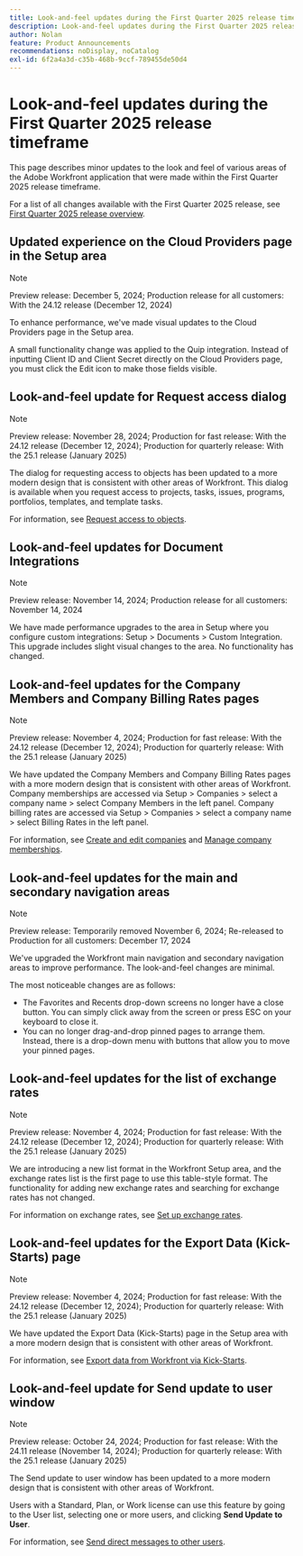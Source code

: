 ```yaml
---
title: Look-and-feel updates during the First Quarter 2025 release time frame
description: Look-and-feel updates during the First Quarter 2025 release time frame
author: Nolan
feature: Product Announcements
recommendations: noDisplay, noCatalog
exl-id: 6f2a4a3d-c35b-468b-9ccf-789455de50d4
---
```

# Look-and-feel updates during the First Quarter 2025 release timeframe

This page describes minor updates to the look and feel of various areas of the Adobe Workfront application that were made within the First Quarter 2025 release timeframe.

For a list of all changes available with the First Quarter 2025 release, see [First Quarter 2025 release overview](/help/quicksilver/product-announcements/product-releases/25-q1-release-activity/25-q1-release-overview.md).

## Updated experience on the Cloud Providers page in the Setup area

>[!NOTE]
>
>Preview release: December 5, 2024; Production release for all customers: With the 24.12 release (December 12, 2024)

To enhance performance, we've made visual updates to the Cloud Providers page in the Setup area. 

A small functionality change was applied to the Quip integration. Instead of inputting Client ID and Client Secret directly on the Cloud Providers page, you must click the Edit icon to make those fields visible.

## Look-and-feel update for Request access dialog

>[!NOTE]
>
>Preview release: November 28, 2024; Production for fast release: With the 24.12 release (December 12, 2024); Production for quarterly release: With the 25.1 release (January 2025)

The dialog for requesting access to objects has been updated to a more modern design that is consistent with other areas of Workfront. This dialog is available when you request access to projects, tasks, issues, programs, portfolios, templates, and template tasks.

For information, see [Request access to objects](/help/quicksilver/workfront-basics/grant-and-request-access-to-objects/request-access.md).

## Look-and-feel updates for Document Integrations 

>[!NOTE]
>
>Preview release: November 14, 2024; Production release for all customers: November 14, 2024

We have made performance upgrades to the area in Setup where you configure custom integrations: Setup > Documents > Custom Integration. This upgrade includes slight visual changes to the area. No functionality has changed.

## Look-and-feel updates for the Company Members and Company Billing Rates pages

>[!NOTE]
>
>Preview release: November 4, 2024; Production for fast release: With the 24.12 release (December 12, 2024); Production for quarterly release: With the 25.1 release (January 2025)

We have updated the Company Members and Company Billing Rates pages with a more modern design that is consistent with other areas of Workfront. Company memberships are accessed via Setup > Companies > select a company name > select Company Members in the left panel. Company billing rates are accessed via Setup > Companies > select a company name > select Billing Rates in the left panel.

For information, see [Create and edit companies](/help/quicksilver/administration-and-setup/set-up-workfront/organizational-setup/create-and-edit-companies.md) and [Manage company memberships](/help/quicksilver/administration-and-setup/set-up-workfront/organizational-setup/manage-company-memberships.md).

## Look-and-feel updates for the main and secondary navigation areas

>[!NOTE]
>
>Preview release: Temporarily removed November 6, 2024; Re-released to Production for all customers: December 17, 2024

We've upgraded the Workfront main navigation and secondary navigation areas to improve performance. The look-and-feel changes are minimal.

The most noticeable changes are as follows:

* The Favorites and Recents drop-down screens no longer have a close button. You can simply click away from the screen or press ESC on your keyboard to close it.
* You can no longer drag-and-drop pinned pages to arrange them. Instead, there is a drop-down menu with buttons that allow you to move your pinned pages.

## Look-and-feel updates for the list of exchange rates

>[!NOTE]
>
>Preview release: November 4, 2024; Production for fast release: With the 24.12 release (December 12, 2024); Production for quarterly release: With the 25.1 release (January 2025)

We are introducing a new list format in the Workfront Setup area, and the exchange rates list is the first page to use this table-style format. The functionality for adding new exchange rates and searching for exchange rates has not changed.

For information on exchange rates, see [Set up exchange rates](/help/quicksilver/administration-and-setup/manage-workfront/exchange-rates/set-up-exchange-rates.md).

## Look-and-feel updates for the Export Data (Kick-Starts) page

>[!NOTE]
>
>Preview release: November 4, 2024; Production for fast release: With the 24.12 release (December 12, 2024); Production for quarterly release: With the 25.1 release (January 2025)

We have updated the Export Data (Kick-Starts) page in the Setup area with a more modern design that is consistent with other areas of Workfront.

For information, see [Export data from Workfront via Kick-Starts](/help/quicksilver/administration-and-setup/manage-workfront/using-kick-starts/export-data-from-wf-via-kick-starts.md).

## Look-and-feel update for Send update to user window

>[!NOTE]
>
>Preview release: October 24, 2024; Production for fast release: With the 24.11 release (November 14, 2024); Production for quarterly release: With the 25.1 release (January 2025)

The Send update to user window has been updated to a more modern design that is consistent with other areas of Workfront.

Users with a Standard, Plan, or Work license can use this feature by going to the User list, selecting one or more users, and clicking **Send Update to User**.

For information, see [Send direct messages to other users](/help/quicksilver/people-teams-and-groups/work-directly-with-others/send-direct-messages-to-other-users.md).
